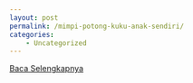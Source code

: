 ```yaml
---
layout: post
permalink: /mimpi-potong-kuku-anak-sendiri/
categories:
    - Uncategorized
---
```


[Baca Selengkapnya](/06)